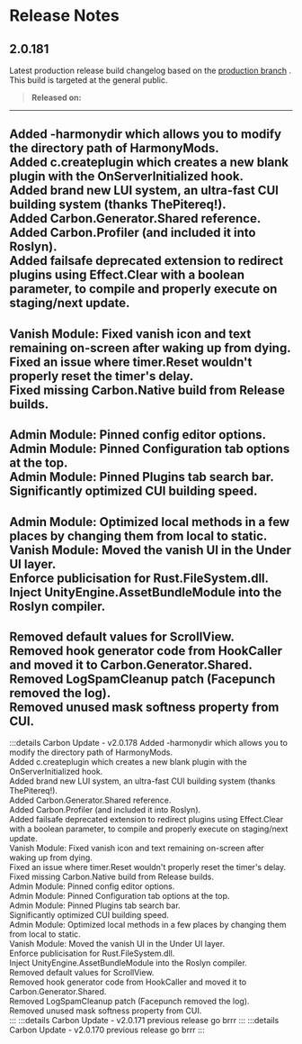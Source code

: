 # Release Notes

## 2.0.181
<CarbonButton
  href="https://github.com/CarbonCommunity/Carbon.Core/releases/tag/production_build"
  text="Download Latest"
  icon="github"
  external=true
/>

Latest production release build changelog based on the [production branch](https://github.com/CarbonCommunity/Carbon.Core/tree/production) .  
This build is targeted at the general public.

> **Released on:** <Badge type="info" text="21.03.2025 1:58PM GMT+1" />
---
<Badge class="release new" text="NEW"/> Added -harmonydir which allows you to modify the directory path of HarmonyMods.<br>
<Badge class="release new" text="NEW" /> Added c.createplugin which creates a new blank plugin with the OnServerInitialized hook.<br>
<Badge class="release new" text="NEW" /> Added brand new LUI system, an ultra-fast CUI building system (thanks ThePitereq!).<br>
<Badge class="release new" text="NEW" /> Added Carbon.Generator.Shared reference.<br>
<Badge class="release new" text="NEW" /> Added Carbon.Profiler (and included it into Roslyn).<br>
<Badge class="release new" text="NEW" /> Added failsafe deprecated extension to redirect plugins using Effect.Clear with a boolean parameter, to compile and properly execute on staging/next update.<br>
---
<Badge class="release fixed" text="FIXED" />  Vanish Module: Fixed vanish icon and text remaining on-screen after waking up from dying.<br>
<Badge class="release fixed" text="FIXED" />  Fixed an issue where timer.Reset wouldn't properly reset the timer's delay.<br>
<Badge class="release fixed" text="FIXED" />  Fixed missing Carbon.Native build from Release builds.<br>
---
<Badge class="release updated" text="UPDATED" /> Admin Module: Pinned config editor options.<br>
<Badge class="release updated" text="UPDATED" /> Admin Module: Pinned Configuration tab options at the top.<br>
<Badge class="release updated" text="UPDATED" /> Admin Module: Pinned Plugins tab search bar.<br>
<Badge class="release updated" text="UPDATED" /> Significantly optimized CUI building speed.<br>
---
<Badge class="release misc" text="MISC" /> Admin Module: Optimized local methods in a few places by changing them from local to static.<br>
<Badge class="release misc" text="MISC" /> Vanish Module: Moved the vanish UI in the Under UI layer.<br>
<Badge class="release misc" text="MISC" /> Enforce publicisation for Rust.FileSystem.dll.<br>
<Badge class="release misc" text="MISC" /> Inject UnityEngine.AssetBundleModule into the Roslyn compiler.<br>
---
<Badge class="release removed" text="REMOVED" /> Removed default values for ScrollView.<br>
<Badge class="release removed" text="REMOVED" /> Removed hook generator code from HookCaller and moved it to Carbon.Generator.Shared.<br>
<Badge class="release removed" text="REMOVED" /> Removed LogSpamCleanup patch (Facepunch removed the log).<br>
<Badge class="release removed" text="REMOVED" /> Removed unused mask softness property from CUI.<br>
---
:::details Carbon Update - v2.0.178 <Badge class="release date" text="12.03.2025 3:40AM GMT+1" />
<Badge class="release new" text="NEW"/> Added -harmonydir which allows you to modify the directory path of HarmonyMods.<br>
<Badge class="release new" text="NEW" /> Added c.createplugin which creates a new blank plugin with the OnServerInitialized hook.<br>
<Badge class="release new" text="NEW" /> Added brand new LUI system, an ultra-fast CUI building system (thanks ThePitereq!).<br>
<Badge class="release new" text="NEW" /> Added Carbon.Generator.Shared reference.<br>
<Badge class="release new" text="NEW" /> Added Carbon.Profiler (and included it into Roslyn).<br>
<Badge class="release new" text="NEW" /> Added failsafe deprecated extension to redirect plugins using Effect.Clear with a boolean parameter, to compile and properly execute on staging/next update.<br>
<Badge class="release fixed" text="FIXED" />  Vanish Module: Fixed vanish icon and text remaining on-screen after waking up from dying.<br>
<Badge class="release fixed" text="FIXED" />  Fixed an issue where timer.Reset wouldn't properly reset the timer's delay.<br>
<Badge class="release fixed" text="FIXED" />  Fixed missing Carbon.Native build from Release builds.<br>
<Badge class="release updated" text="UPDATED" /> Admin Module: Pinned config editor options.<br>
<Badge class="release updated" text="UPDATED" /> Admin Module: Pinned Configuration tab options at the top.<br>
<Badge class="release updated" text="UPDATED" /> Admin Module: Pinned Plugins tab search bar.<br>
<Badge class="release updated" text="UPDATED" /> Significantly optimized CUI building speed.<br>
<Badge class="release misc" text="MISC" /> Admin Module: Optimized local methods in a few places by changing them from local to static.<br>
<Badge class="release misc" text="MISC" /> Vanish Module: Moved the vanish UI in the Under UI layer.<br>
<Badge class="release misc" text="MISC" /> Enforce publicisation for Rust.FileSystem.dll.<br>
<Badge class="release misc" text="MISC" /> Inject UnityEngine.AssetBundleModule into the Roslyn compiler.<br>
<Badge class="release removed" text="REMOVED" /> Removed default values for ScrollView.<br>
<Badge class="release removed" text="REMOVED" /> Removed hook generator code from HookCaller and moved it to Carbon.Generator.Shared.<br>
<Badge class="release removed" text="REMOVED" /> Removed LogSpamCleanup patch (Facepunch removed the log).<br>
<Badge class="release removed" text="REMOVED" /> Removed unused mask softness property from CUI.<br>
:::
:::details Carbon Update - v2.0.171 <Badge class="release date" text="12.03.2025 3:40AM GMT+1" />
previous release go brrr
:::
:::details Carbon Update - v2.0.170 <Badge class="release date" text="12.03.2025 3:40AM GMT+1" />
previous release go brrr
:::